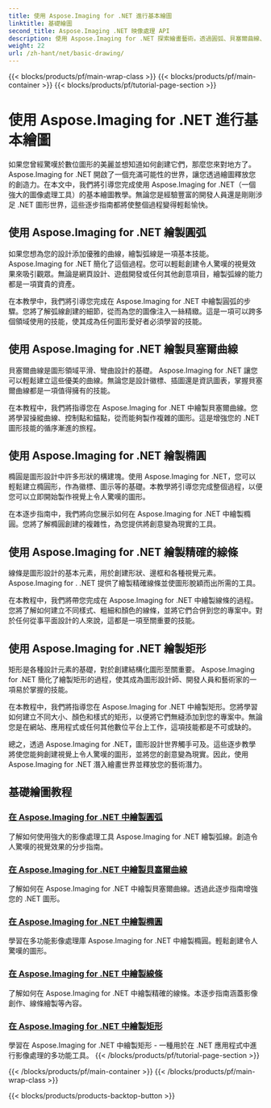 ```yaml
---
title: 使用 Aspose.Imaging for .NET 進行基本繪圖
linktitle: 基礎繪圖
second_title: Aspose.Imaging .NET 映像處理 API
description: 使用 Aspose.Imaging for .NET 探索繪畫藝術。透過圓弧、貝塞爾曲線、橢圓、直線和矩形的分步指南創造令人驚嘆的視覺效果。
weight: 22
url: /zh-hant/net/basic-drawing/
---
```


{{< blocks/products/pf/main-wrap-class >}}
{{< blocks/products/pf/main-container >}}
{{< blocks/products/pf/tutorial-page-section >}}

# 使用 Aspose.Imaging for .NET 進行基本繪圖


如果您曾經驚嘆於數位圖形的美麗並想知道如何創建它們，那麼您來對地方了。 Aspose.Imaging for .NET 開啟了一個充滿可能性的世界，讓您透過繪圖釋放您的創造力。在本文中，我們將引導您完成使用 Aspose.Imaging for .NET（一個強大的圖像處理工具）的基本繪圖教學。無論您是經驗豐富的開發人員還是剛剛涉足 .NET 圖形世界，這些逐步指南都將使整個過程變得輕鬆愉快。

## 使用 Aspose.Imaging for .NET 繪製圓弧

如果您想為您的設計添加優雅的曲線，繪製弧線是一項基本技能。 Aspose.Imaging for .NET 簡化了這個過程。您可以輕鬆創建令人驚嘆的視覺效果來吸引觀眾。無論是網頁設計、遊戲開發或任何其他創意項目，繪製弧線的能力都是一項寶貴的資產。

在本教學中，我們將引導您完成在 Aspose.Imaging for .NET 中繪製圓弧的步驟。您將了解弧線創建的細節，從而為您的圖像注入一絲精緻。這是一項可以跨多個領域使用的技能，使其成為任何圖形愛好者必須學習的技能。

## 使用 Aspose.Imaging for .NET 繪製貝塞爾曲線

貝塞爾曲線是圖形領域平滑、彎曲設計的基礎。 Aspose.Imaging for .NET 讓您可以輕鬆建立這些優美的曲線。無論您是設計徽標、插圖還是資訊圖表，掌握貝塞爾曲線都是一項值得擁有的技能。

在本教程中，我們將指導您在 Aspose.Imaging for .NET 中繪製貝塞爾曲線。您將學習操縱曲線、控制點和錨點，從而能夠製作複雜的圖形。這是增強您的 .NET 圖形技能的循序漸進的旅程。

## 使用 Aspose.Imaging for .NET 繪製橢圓

橢圓是圖形設計中許多形狀的構建塊。使用 Aspose.Imaging for .NET，您可以輕鬆建立橢圓形，作為徽標、圖示等的基礎。本教學將引導您完成整個過程，以便您可以立即開始製作視覺上令人驚嘆的圖形。

在本逐步指南中，我們將向您展示如何在 Aspose.Imaging for .NET 中繪製橢圓。您將了解橢圓創建的複雜性，為您提供將創意變為現實的工具。

## 使用 Aspose.Imaging for .NET 繪製精確的線條

線條是圖形設計的基本元素，用於創建形狀、邊框和各種視覺元素。 Aspose.Imaging for . .NET 提供了繪製精確線條並使圖形脫穎而出所需的工具。

在本教程中，我們將帶您完成在 Aspose.Imaging for .NET 中繪製線條的過程。您將了解如何建立不同樣式、粗細和顏色的線條，並將它們合併到您的專案中。對於任何從事平面設計的人來說，這都是一項至關重要的技能。

## 使用 Aspose.Imaging for .NET 繪製矩形

矩形是各種設計元素的基礎，對於創建結構化圖形至關重要。 Aspose.Imaging for .NET 簡化了繪製矩形的過程，使其成為圖形設計師、開發人員和藝術家的一項易於掌握的技能。

在本教程中，我們將指導您在 Aspose.Imaging for .NET 中繪製矩形。您將學習如何建立不同大小、顏色和樣式的矩形，以便將它們無縫添加到您的專案中。無論您是在網站、應用程式或任何其他數位平台上工作，這項技能都是不可或缺的。

總之，透過 Aspose.Imaging for .NET，圖形設計世界觸手可及。這些逐步教學將使您能夠創建視覺上令人驚嘆的圖形，並將您的創意變為現實。因此，使用 Aspose.Imaging for .NET 潛入繪畫世界並釋放您的藝術潛力。
## 基礎繪圖教程
### [在 Aspose.Imaging for .NET 中繪製圓弧](./draw-arc/)
了解如何使用強大的影像處理工具 Aspose.Imaging for .NET 繪製弧線。創造令人驚嘆的視覺效果的分步指南。
### [在 Aspose.Imaging for .NET 中繪製貝塞爾曲線](./draw-bezier-curve/)
了解如何在 Aspose.Imaging for .NET 中繪製貝塞爾曲線。透過此逐步指南增強您的 .NET 圖形。
### [在 Aspose.Imaging for .NET 中繪製橢圓](./draw-ellipse/)
學習在多功能影像處理庫 Aspose.Imaging for .NET 中繪製橢圓。輕鬆創建令人驚嘆的圖形。
### [在 Aspose.Imaging for .NET 中繪製線條](./draw-lines/)
了解如何在 Aspose.Imaging for .NET 中繪製精確的線條。本逐步指南涵蓋影像創作、線條繪製等內容。
### [在 Aspose.Imaging for .NET 中繪製矩形](./draw-rectangle/)
學習在 Aspose.Imaging for .NET 中繪製矩形 - 一種用於在 .NET 應用程式中進行影像處理的多功能工具。
{{< /blocks/products/pf/tutorial-page-section >}}

{{< /blocks/products/pf/main-container >}}
{{< /blocks/products/pf/main-wrap-class >}}

{{< blocks/products/products-backtop-button >}}
